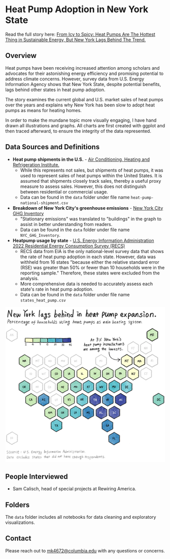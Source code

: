 # Heat Pump Adoption in New York State
Read the full story here: [From Icy to Spicy: Heat Pumps Are The Hottest Thing in Sustainable Energy, But New York Lags Behind The Trend.](https://junekim6.github.io/heat-pump-nyc/)

## Overview
Heat pumps have been receiving increased attention among scholars and advocates for their astonishing energy efficiency and promising potential to address climate concerns. However, survey data from U.S. Energy Information Agency shows that New York State, despite potential benefits, lags behind other states in heat pump adoption.

The story examines the current global and U.S. market sales of heat pumps over the years and explains why New York has been slow to adopt heat pumps as means for heating homes.

In order to make the mundane topic more visually engaging, I have hand drawn all illustrations and graphs. All charts are first created with ggplot and then traced afterward, to ensure the integrity of the data represented.

## Data Sources and Definitions
- **Heat pump shipments in the U.S.** - [Air Conditioning, Heating and Refrigeration Institute.](https://www.ahrinet.org/)
    - While this represents not sales, but shipments of heat pumps, it was used to represent sales of heat pumps within the United States. It is assumed that shipments closely track sales, thereby a useful proxy measure to assess sales. However, this does not distinguish between residential or commercial usage.
    - Data can be found in the `data` folder under file name `heat-pump-national-shipment.csv`
- **Breakdown of New York City's greenhouse emissions** - [New York City GHG Inventory](https://nyc-ghg-inventory.cusp.nyu.edu/)
    - "Stationary emissions" was translated to "buildings" in the graph to assist in better understanding from readers.
    - Data can be found in the `data` folder under file name `NYC_GHG_Inventory`.
- **Heatpump usage by state** - [U.S. Energy Information Administration 2022 Residential Energy Consumption Survey (RECS)](https://www.eia.gov/consumption/residential/)
    - RECS data from EIA is the only national-level survey data that shows the rate of heat pump adoption in each state. However, data was withheld from 16 states "because either the relative standard error (RSE) was greater than 50% or fewer than 10 households were in the reporting sample." Therefore, these states were excluded from the analysis.
    - More comprehensive data is needed to accurately assess each state's rate in heat pump adoption.
    - Data can be found in the `data` folder under file name `states_heat_pump.csv`

![Map of the U.S. showing each state's heat pump adoption rate.](/docs/hp_map.png)

## People Interviewed
- Sam Calisch, head of special projects at Rewiring America.

## Folders
The `data` folder includes all notebooks for data cleaning and exploratory visualizations.

## Contact
Please reach out to mk4672@columbia.edu with any questions or concerns.
